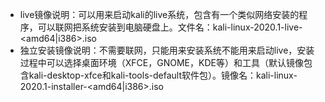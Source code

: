 * live镜像说明：可以用来启动kali的live系统，包含有一个类似网络安装的程序，可以联网把系统安装到电脑硬盘上。文件名：kali-linux-2020.1-live-\<amd64\|i386\>.iso
* 独立安装镜像说明：不需要联网，只能用来安装系统不能用来启动live，安装过程中可以选择桌面环境（XFCE，GNOME，KDE等）和工具（默认镜像包含kali-desktop-xfce和kali-tools-default软件包）。镜像名：kali-linux-2020.1-installer-\<amd64\|i386\>.iso
